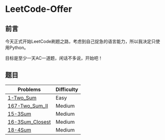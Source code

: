 # LeetCode-Offer

## 前言

今天正式开始LeetCode刷题之路，考虑到自己捉急的语言能力，所以我决定只使用Python。

目标是至少一天AC一道题，闲话不多说，开始吧！

## 题目

Problems | Difficulty
------- | --------
[1-Two_Sum](./Python/1-Two_Sum.md) | Easy
[167-Two_Sum_II](./Python/167-Two_Sum_II.md) | Medium
[15-3Sum](./Python/15-3Sum.md) | Medium
[16-3Sum_Closest](./Python/16-3Sum_Closest.md) | Medium
[18-4Sum](./Python/18-4Sum.md) | Medium
